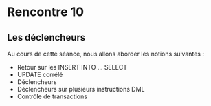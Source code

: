 # Rencontre 10

## Les déclencheurs

Au cours de cette séance, nous allons aborder les notions suivantes : 
* Retour sur les INSERT INTO ... SELECT
* UPDATE corrélé
* Déclencheurs
* Déclencheurs sur plusieurs instructions DML
* Contrôle de transactions



